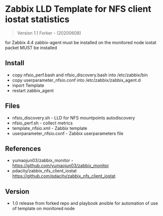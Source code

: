 # Zabbix LLD Template for NFS client iostat statistics


> Version 1.1 Forker - (20200608)

for Zabbix 4.4
zabbix-agent must be installed on the monitored node
iostat packet MUST be installed


## Install

* copy nfsio_perf.bash and nfsio_discovery.bash into /etc/zabbix/bin
* copy userparameter_nfsio.conf into /etc/zabbix/zabbix_agent.d
* inport Template 
* restart zabbix_agent

## Files

* nfsio_discovery.sh - LLD for NFS mountpoints autodiscovery  
* nfsio_perf.sh - collect metrics
* template_nfsio.xml - Zabbix template 
* userparameter_nfsio.conf - Zabbix userparameters file

## References

* yumaojun03/zabbix_monitor - https://github.com/yumaojun03/zabbix_monitor
* pdacity/zabbix_nfs_client_iostat https://github.com/pdacity/zabbix_nfs_client_iostat

## Version

* 1.0 release from forked repo and playbook ansible for automation of use of template on monitored node
